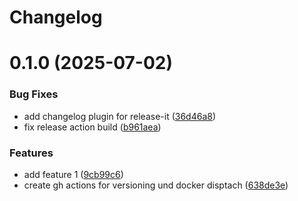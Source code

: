 # Changelog

# 0.1.0 (2025-07-02)


### Bug Fixes

* add changelog plugin for release-it ([36d46a8](https://github.com/CrovisTec/vm-devops-backend-test/commit/36d46a8dac5eb13840f42301e0afd5e3ac0e0ea3))
* fix release action build ([b961aea](https://github.com/CrovisTec/vm-devops-backend-test/commit/b961aea64b71d36ddd357d8bf318cf58ab1bbee3))


### Features

* add feature 1 ([9cb99c6](https://github.com/CrovisTec/vm-devops-backend-test/commit/9cb99c61fe616ae17418b847392313ebccb25840))
* create gh actions for versioning und docker disptach ([638de3e](https://github.com/CrovisTec/vm-devops-backend-test/commit/638de3e8e09f5138cead3802227a932ae0abf608))
